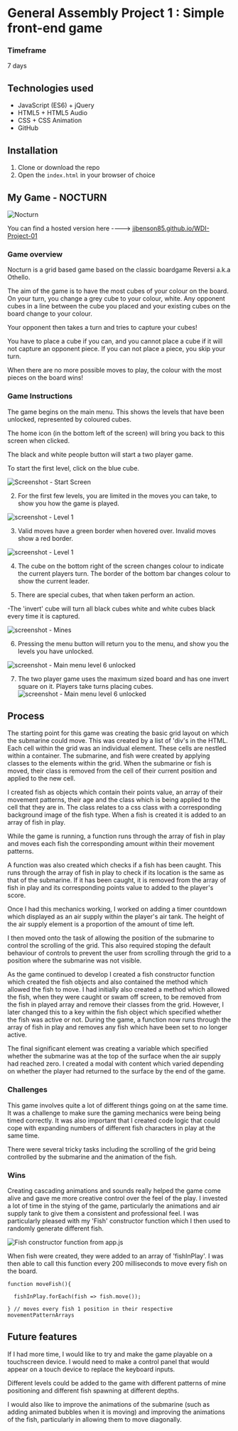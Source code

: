 # General Assembly Project 1 : Simple front-end game

### Timeframe
7 days

## Technologies used

* JavaScript (ES6) + jQuery
* HTML5 + HTML5 Audio
* CSS + CSS Animation
* GitHub

## Installation

1. Clone or download the repo
1. Open the `index.html` in your browser of choice

## My Game - NOCTURN

![Nocturn](https://github.com/jjbenson85/WDI-Project-01/blob/master/images/readme/Nocturn-menu-level1.png?raw=true)

You can find a hosted version here ----> [jjbenson85.github.io/WDI-Project-01](https://jjbenson85.github.io/WDI-Project-01)

### Game overview
Nocturn is a grid based game based on the classic boardgame Reversi a.k.a Othello.

The aim of the game is to have the most cubes of your colour on the board. On your turn, you change a grey cube to your colour, white. Any opponent cubes in a line between the cube you placed and your existing cubes on the board change to your colour.

Your opponent then takes a turn and tries to capture your cubes!

You have to place a cube if you can, and you cannot place a cube if it will not capture an opponent piece. If you can not place a piece, you skip your turn.

When there are no more possible moves to play, the colour with the most pieces on the board wins!


### Game Instructions
The game begins on the main menu. This shows the levels that have been unlocked, represented by coloured cubes.

The home icon (in the bottom left of the screen) will bring you back to this screen when clicked.

The black and white people button will start a two player game.

To start the first level, click on the blue cube.

![Screenshot - Start Screen](https://github.com/jjbenson85/WDI-Project-01/blob/master/images/readme/Nocturn-menu-level1.png?raw=true)

2. For the first few levels, you are limited in the moves you can take, to show you how the game is played.

![screenshot - Level 1](https://github.com/jjbenson85/WDI-Project-01/blob/master/images/readme/Nocturn-level1.png?raw=true)

3. Valid moves have a green border when hovered over. Invalid moves show a red border.

![screenshot - Level 1](https://github.com/jjbenson85/WDI-Project-01/blob/master/images/readme/Nocturn-level1.png?raw=true)

4. The cube on the bottom right of the screen changes colour to indicate the current players turn.
The border of the bottom bar changes colour to show the current leader.

5. There are special cubes, that when taken perform an action.

-The 'invert' cube will turn all black cubes white and white cubes black every time it is captured.

![screenshot - Mines](https://user-images.githubusercontent.com/40343797/45220908-b4f46c00-b2a7-11e8-9460-2a4dee40d0ae.png)


6. Pressing the menu button will return you to the menu, and show you the levels you have unlocked.

![screenshot - Main menu level 6 unlocked](https://github.com/jjbenson85/WDI-Project-01/blob/master/images/readme/Nocturn-menu-level6.png?raw=true)

7. The two player game uses the maximum sized board and has one invert square on it.
Players take turns placing cubes.
![screenshot - Main menu level 6 unlocked](https://github.com/jjbenson85/WDI-Project-01/blob/master/images/readme/Nocturn-menu-level6.png?raw=true)

## Process

The starting point for this game was creating the basic grid layout on which the submarine could move. This was created by a list of 'div's in the HTML. Each cell within the grid was an individual element. These cells are nestled within a container. The submarine, and fish were created by applying classes to the elements within the grid. When the submarine or fish is moved, their class is removed from the cell of their current position and applied to the new cell.

I created fish as objects which contain their points value, an array of their movement patterns, their age and the class which is being applied to the cell that they are in. The class relates to a css class with a corresponding background image of the fish type. When a fish is created it is added to an array of fish in play.

While the game is running, a function runs through the array of fish in play and moves each fish the corresponding amount within their movement patterns.

A function was also created which checks if a fish has been caught. This runs through the array of fish in play to check if its location is the same as that of the submarine. If it has been caught, it is removed from the array of fish in play and its corresponding points value to added to the player's score.

Once I had this mechanics working, I worked on adding a timer countdown which displayed as an air supply within the player's air tank. The height of the air supply element is a proportion of the amount of time left.

I then moved onto the task of allowing the position of the submarine to control the scrolling of the grid. This also required stoping the default behaviour of controls to prevent the user from scrolling through the grid to a position where the submarine was not visible.

As the game continued to develop I created a fish constructor function which created the fish objects and also contained the method which allowed the fish to move. I had initially also created a method which allowed the fish, when they were caught or swam off screen, to be removed from the fish in played array and remove their classes from the grid. However, I later changed this to a key within the fish object which specified whether the fish was active or not. During the game, a function now runs through the array of fish in play and removes any fish which have been set to no longer active.

The final significant element was creating a variable which specified whether the submarine was at the top of the surface when the air supply had reached zero. I created a modal with content which varied depending on whether the player had returned to the surface by the end of the game.

### Challenges

This game involves quite a lot of different things going on at the same time. It was a challenge to make sure the gaming mechanics were being being timed correctly. It was also important that I created code logic that could cope with expanding numbers of different fish characters in play at the same time.

There were several tricky tasks including the scrolling of the grid being controlled by the submarine and the animation of the fish.

### Wins

Creating cascading animations and sounds really helped the game come alive and gave me more creative control over the feel of the play. I invested a lot of time in the stying of the game, particularly the animations and air supply tank to give them a consistent and professional feel. I was particularly pleased with my 'Fish' constructor function which I then used to randomly generate different fish.

![Fish constructor function from app.js](https://user-images.githubusercontent.com/40343797/50378462-b7968980-062a-11e9-95b7-54e358bfb320.png)


When fish were created, they were added to an array of 'fishInPlay'. I was then able to call this function every 200 milliseconds to move every fish on the board.

```
function moveFish(){

  fishInPlay.forEach(fish => fish.move());

} // moves every fish 1 position in their respective movementPatternArrays
```

## Future features

If I had more time, I would like to try and make the game playable on a touchscreen device. I would need to make a control panel that would appear on a touch device to replace the keyboard inputs.

Different levels could be added to the game with different patterns of mine positioning and different fish spawning at different depths.

I would also like to improve the animations of the submarine (such as adding animated bubbles when it is moving) and improving the animations of the fish, particularly in allowing them to move diagonally.
